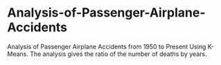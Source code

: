 # Analysis-of-Passenger-Airplane-Accidents
Analysis of Passenger Airplane Accidents from 1950 to Present Using K-Means.
The analysis gives the ratio of the number of deaths by years.
